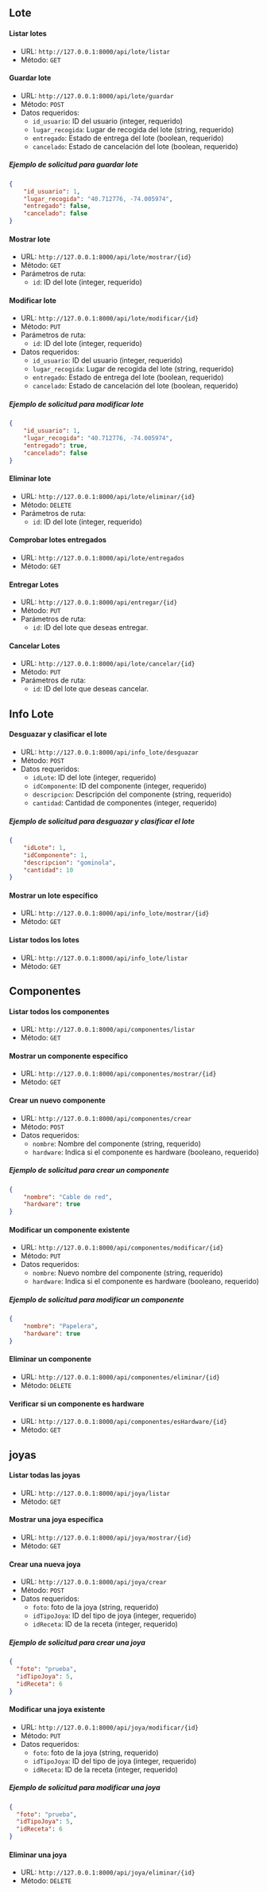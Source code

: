 ## Lote

#### Listar lotes

- URL: `http://127.0.0.1:8000/api/lote/listar`
- Método: `GET`

#### Guardar lote

- URL: `http://127.0.0.1:8000/api/lote/guardar`
- Método: `POST`
- Datos requeridos:
  - `id_usuario`: ID del usuario (integer, requerido)
  - `lugar_recogida`: Lugar de recogida del lote (string, requerido)
  - `entregado`: Estado de entrega del lote (boolean, requerido)
  - `cancelado`: Estado de cancelación del lote (boolean, requerido)

##### Ejemplo de solicitud para guardar lote

```json
{
    "id_usuario": 1,
    "lugar_recogida": "40.712776, -74.005974",
    "entregado": false,
    "cancelado": false
}
```

#### Mostrar lote

- URL: `http://127.0.0.1:8000/api/lote/mostrar/{id}`
- Método: `GET`
- Parámetros de ruta:
  - `id`: ID del lote (integer, requerido)

#### Modificar lote

- URL: `http://127.0.0.1:8000/api/lote/modificar/{id}`
- Método: `PUT`
- Parámetros de ruta:
  - `id`: ID del lote (integer, requerido)
- Datos requeridos:
  - `id_usuario`: ID del usuario (integer, requerido)
  - `lugar_recogida`: Lugar de recogida del lote (string, requerido)
  - `entregado`: Estado de entrega del lote (boolean, requerido)
  - `cancelado`: Estado de cancelación del lote (boolean, requerido)

##### Ejemplo de solicitud para modificar lote

```json
{
    "id_usuario": 1,
    "lugar_recogida": "40.712776, -74.005974",
    "entregado": true,
    "cancelado": false
}
```
#### Eliminar lote

- URL: `http://127.0.0.1:8000/api/lote/eliminar/{id}`
- Método: `DELETE`
- Parámetros de ruta:
  - `id`: ID del lote (integer, requerido)

#### Comprobar lotes entregados
- URL: `http://127.0.0.1:8000/api/lote/entregados`
- Método: `GET`

#### Entregar Lotes
- URL: `http://127.0.0.1:8000/api/entregar/{id}`
- Método: `PUT`
- Parámetros de ruta:
  - `id`: ID del lote que deseas entregar.

#### Cancelar Lotes
- URL: `http://127.0.0.1:8000/api/lote/cancelar/{id}` 
- Método: `PUT`
- Parámetros de ruta:
  - `id`: ID del lote que deseas cancelar.

## Info Lote

#### Desguazar y clasificar el lote

- URL: `http://127.0.0.1:8000/api/info_lote/desguazar`
- Método: `POST`
- Datos requeridos:
  - `idLote`: ID del lote (integer, requerido)
  - `idComponente`: ID del componente (integer, requerido)
  - `descripcion`: Descripción del componente (string, requerido)
  - `cantidad`: Cantidad de componentes (integer, requerido)

##### Ejemplo de solicitud para desguazar y clasificar el lote

```json
{
    "idLote": 1,
    "idComponente": 1,
    "descripcion": "gominola",
    "cantidad": 10
}
```

#### Mostrar un lote específico

- URL: `http://127.0.0.1:8000/api/info_lote/mostrar/{id}`
- Método: `GET`

#### Listar todos los lotes

- URL: `http://127.0.0.1:8000/api/info_lote/listar`
- Método: `GET`

## Componentes

#### Listar todos los componentes

- URL: `http://127.0.0.1:8000/api/componentes/listar`
- Método: `GET`

#### Mostrar un componente específico

- URL: `http://127.0.0.1:8000/api/componentes/mostrar/{id}`
- Método: `GET`

#### Crear un nuevo componente

- URL: `http://127.0.0.1:8000/api/componentes/crear`
- Método: `POST`
- Datos requeridos:
  - `nombre`: Nombre del componente (string, requerido)
  - `hardware`: Indica si el componente es hardware (booleano, requerido)

##### Ejemplo de solicitud para crear un componente

```json
{
    "nombre": "Cable de red",
    "hardware": true
}
```

#### Modificar un componente existente

- URL: `http://127.0.0.1:8000/api/componentes/modificar/{id}`
- Método: `PUT`
- Datos requeridos:
  - `nombre`: Nuevo nombre del componente (string, requerido)
  - `hardware`: Indica si el componente es hardware (booleano, requerido)

##### Ejemplo de solicitud para modificar un componente

```json
{
    "nombre": "Papelera",
    "hardware": true
}
```

#### Eliminar un componente

- URL: `http://127.0.0.1:8000/api/componentes/eliminar/{id}`
- Método: `DELETE`

#### Verificar si un componente es hardware
- URL: `http://127.0.0.1:8000/api/componentes/esHardware/{id}`
- Método: `GET`

## joyas

#### Listar todas las joyas

- URL: `http://127.0.0.1:8000/api/joya/listar`
- Método: `GET`

#### Mostrar una joya específica

- URL: `http://127.0.0.1:8000/api/joya/mostrar/{id}`
- Método: `GET`

#### Crear una nueva joya

- URL: `http://127.0.0.1:8000/api/joya/crear`
- Método: `POST`
- Datos requeridos:
  - `foto`: foto de la joya (string, requerido)
  - `idTipoJoya`: ID del tipo de joya (integer, requerido)
  - `idReceta`: ID de la receta (integer, requerido)

##### Ejemplo de solicitud para crear una joya

```json
{
  "foto": "prueba",
  "idTipoJoya": 5,
  "idReceta": 6
}
```

#### Modificar una joya existente

- URL: `http://127.0.0.1:8000/api/joya/modificar/{id}`
- Método: `PUT`
- Datos requeridos:
  - `foto`: foto de la joya (string, requerido)
  - `idTipoJoya`: ID del tipo de joya (integer, requerido)
  - `idReceta`: ID de la receta (integer, requerido)

##### Ejemplo de solicitud para modificar una joya

```json
{
  "foto": "prueba",
  "idTipoJoya": 5,
  "idReceta": 6
}
```

#### Eliminar una joya

- URL: `http://127.0.0.1:8000/api/joya/eliminar/{id}`
- Método: `DELETE`
